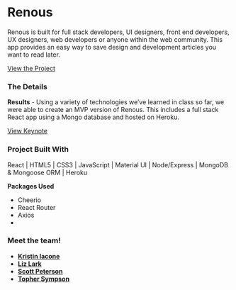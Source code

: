 # Ren<dev>ous

Ren<dev>ous is built for full stack developers, UI designers, front end developers, UX designers, web developers or anyone within the web community. This app provides an easy way to save design and development articles you want to read later.

[View the Project](https://ren-dev-ous.herokuapp.com/)

### The Details

**Results** - Using a variety of technologies we’ve learned in class so far, we were able to create an MVP version of Ren<dev>ous. This includes a full stack React app using a Mongo database and hosted on Heroku.  

[View Keynote](#)

### Project Built With

React | HTML5 | CSS3 | JavaScript | Material UI | Node/Express | MongoDB & Mongoose ORM | Heroku

**Packages Used**
* Cheerio
* React Router
* Axios
* 

### Meet the team!

* [**Kristin Iacone**](https://github.com/kiacone)
* [**Liz Lark**](https://github.com/ELark2016)
* [**Scott Peterson**](https://github.com/scottpetersonva)
* [**Topher Sympson**](https://github.com/tophersymps)
